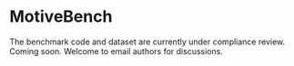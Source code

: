 # MotiveBench

The benchmark code and dataset are currently under compliance review. Coming soon. Welcome to email authors for discussions.
